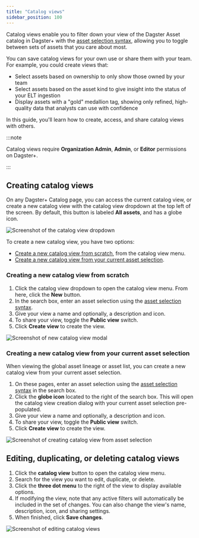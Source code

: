 ```yaml
---
title: "Catalog views"
sidebar_position: 100
---
```


Catalog views enable you to filter down your view of the Dagster Asset catalog in Dagster+ with the [asset selection syntax](/guides/build/assets/asset-selection-syntax/), allowing you to toggle between sets of assets that you care about most.

You can save catalog views for your own use or share them with your team. For example, you could create views that:

- Select assets based on ownership to only show those owned by your team
- Select assets based on the asset kind to give insight into the status of your ELT ingestion
- Display assets with a "gold" medallion tag, showing only refined, high-quality data that analysts can use with confidence

In this guide, you'll learn how to create, access, and share catalog views with others.

:::note

Catalog views require **Organization Admin**, **Admin**, or **Editor** permissions on Dagster+.

:::

## Creating catalog views

On any Dagster+ Catalog page, you can access the current catalog view, or create a new catalog view with the catalog view dropdown at the top left of the screen. By default, this button is labeled **All assets**, and has a globe icon.

![Screenshot of the catalog view dropdown](/images/dagster-plus/features/asset-catalog/catalog-views.png)

To create a new catalog view, you have two options:
- [Create a new catalog view from scratch](#creating-a-new-catalog-view-from-scratch), from the catalog view menu.
- [Create a new catalog view from your current asset selection](#creating-a-new-catalog-view-from-your-current-asset-selection).

### Creating a new catalog view from scratch

1. Click the catalog view dropdown to open the catalog view menu. From here, click the **New** button.
2. In the search box, enter an asset selection using the [asset selection syntax](/guides/build/assets/asset-selection-syntax/reference).
3. Give your view a name and optionally, a description and icon.
4. To share your view, toggle the **Public view** switch.
5. Click **Create view** to create the view.

![Screenshot of new catalog view modal](/images/dagster-plus/features/asset-catalog/new-catalog-view.png)

### Creating a new catalog view from your current asset selection

When viewing the global asset lineage or asset list, you can create a new catalog view from your current asset selection.

1. On these pages, enter an asset selection using the [asset selection syntax](/guides/build/assets/asset-selection-syntax/reference) in the search box.
2. Click the **globe icon** located to the right of the search box. This will open the catalog view creation dialog with your current asset selection pre-populated.
3. Give your view a name and optionally, a description and icon.
4. To share your view, toggle the **Public view** switch.
5. Click **Create view** to create the view.

![Screenshot of creating catalog view from asset selection](/images/dagster-plus/features/asset-catalog/new-catalog-view-from-asset-list-page.png)

## Editing, duplicating, or deleting catalog views

1. Click the **catalog view** button to open the catalog view menu.
2. Search for the view you want to edit, duplicate, or delete.
3. Click the **three dot menu** to the right of the view to display available options.
4. If modifying the view, note that any active filters will automatically be included in the set of changes. You can also change the view's name, description, icon, and sharing settings.
5. When finished, click **Save changes**.

![Screenshot of editing catalog views](/images/dagster-plus/features/asset-catalog/edit-catalog-view.png)
